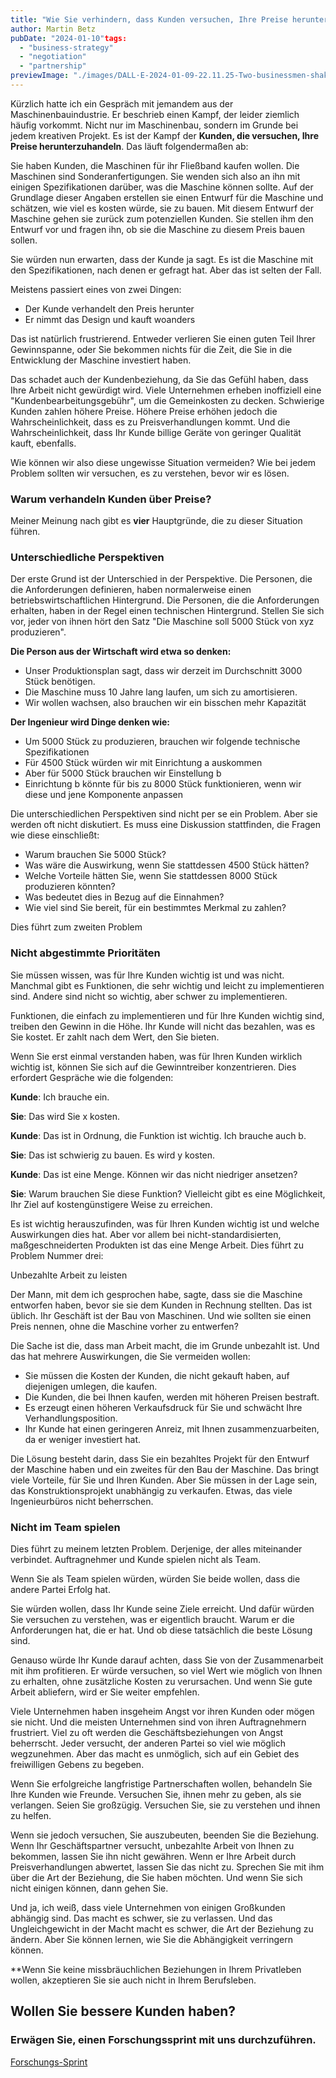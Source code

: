 ```yaml
---
title: "Wie Sie verhindern, dass Kunden versuchen, Ihre Preise herunterzuhandeln"
author: Martin Betz
pubDate: "2024-01-10"tags:
  - "business-strategy"
  - "negotiation"
  - "partnership"
previewImage: "./images/DALL·E-2024-01-09-22.11.25-Two-businessmen-shaking-hands-symbolizing-their-good-business-partnership.-The-image-is-in-a-watercolor-and-geometric-style-featuring-colors-of-blue.png"
---
```


Kürzlich hatte ich ein Gespräch mit jemandem aus der Maschinenbauindustrie. Er beschrieb einen Kampf, der leider ziemlich häufig vorkommt. Nicht nur im Maschinenbau, sondern im Grunde bei jedem kreativen Projekt. Es ist der Kampf der **Kunden, die versuchen, Ihre Preise herunterzuhandeln**. Das läuft folgendermaßen ab:

Sie haben Kunden, die Maschinen für ihr Fließband kaufen wollen. Die Maschinen sind Sonderanfertigungen. Sie wenden sich also an ihn mit einigen Spezifikationen darüber, was die Maschine können sollte. Auf der Grundlage dieser Angaben erstellen sie einen Entwurf für die Maschine und schätzen, wie viel es kosten würde, sie zu bauen. Mit diesem Entwurf der Maschine gehen sie zurück zum potenziellen Kunden. Sie stellen ihm den Entwurf vor und fragen ihn, ob sie die Maschine zu diesem Preis bauen sollen.

 Sie würden nun erwarten, dass der Kunde ja sagt. Es ist die Maschine mit den Spezifikationen, nach denen er gefragt hat. Aber das ist selten der Fall.

 Meistens passiert eines von zwei Dingen:

- Der Kunde verhandelt den Preis herunter
- Er nimmt das Design und kauft woanders

Das ist natürlich frustrierend. Entweder verlieren Sie einen guten Teil Ihrer Gewinnspanne, oder Sie bekommen nichts für die Zeit, die Sie in die Entwicklung der Maschine investiert haben.

 Das schadet auch der Kundenbeziehung, da Sie das Gefühl haben, dass Ihre Arbeit nicht gewürdigt wird. Viele Unternehmen erheben inoffiziell eine "Kundenbearbeitungsgebühr", um die Gemeinkosten zu decken. Schwierige Kunden zahlen höhere Preise. Höhere Preise erhöhen jedoch die Wahrscheinlichkeit, dass es zu Preisverhandlungen kommt. Und die Wahrscheinlichkeit, dass Ihr Kunde billige Geräte von geringer Qualität kauft, ebenfalls.

Wie können wir also diese ungewisse Situation vermeiden? Wie bei jedem Problem sollten wir versuchen, es zu verstehen, bevor wir es lösen.

### Warum verhandeln Kunden über Preise?

Meiner Meinung nach gibt es **vier** Hauptgründe, die zu dieser Situation führen.

### Unterschiedliche Perspektiven

Der erste Grund ist der Unterschied in der Perspektive. Die Personen, die die Anforderungen definieren, haben normalerweise einen betriebswirtschaftlichen Hintergrund. Die Personen, die die Anforderungen erhalten, haben in der Regel einen technischen Hintergrund. Stellen Sie sich vor, jeder von ihnen hört den Satz "Die Maschine soll 5000 Stück von xyz produzieren".

 **Die Person aus der Wirtschaft wird etwa so denken:**

- Unser Produktionsplan sagt, dass wir derzeit im Durchschnitt 3000 Stück benötigen.
- Die Maschine muss 10 Jahre lang laufen, um sich zu amortisieren.
- Wir wollen wachsen, also brauchen wir ein bisschen mehr Kapazität

**Der Ingenieur wird Dinge denken wie:**

- Um 5000 Stück zu produzieren, brauchen wir folgende technische Spezifikationen
- Für 4500 Stück würden wir mit Einrichtung a auskommen
- Aber für 5000 Stück brauchen wir Einstellung b
- Einrichtung b könnte für bis zu 8000 Stück funktionieren, wenn wir diese und jene Komponente anpassen

Die unterschiedlichen Perspektiven sind nicht per se ein Problem. Aber sie werden oft nicht diskutiert. Es muss eine Diskussion stattfinden, die Fragen wie diese einschließt:

- Warum brauchen Sie 5000 Stück?
- Was wäre die Auswirkung, wenn Sie stattdessen 4500 Stück hätten?
- Welche Vorteile hätten Sie, wenn Sie stattdessen 8000 Stück produzieren könnten?
- Was bedeutet dies in Bezug auf die Einnahmen?
- Wie viel sind Sie bereit, für ein bestimmtes Merkmal zu zahlen?

 Dies führt zum zweiten Problem

### Nicht abgestimmte Prioritäten

Sie müssen wissen, was für Ihre Kunden wichtig ist und was nicht. Manchmal gibt es Funktionen, die sehr wichtig und leicht zu implementieren sind. Andere sind nicht so wichtig, aber schwer zu implementieren.

Funktionen, die einfach zu implementieren und für Ihre Kunden wichtig sind, treiben den Gewinn in die Höhe. Ihr Kunde will nicht das bezahlen, was es Sie kostet. Er zahlt nach dem Wert, den Sie bieten.

Wenn Sie erst einmal verstanden haben, was für Ihren Kunden wirklich wichtig ist, können Sie sich auf die Gewinntreiber konzentrieren. Dies erfordert Gespräche wie die folgenden:

**Kunde**: Ich brauche ein.

**Sie**: Das wird Sie x kosten.

**Kunde**: Das ist in Ordnung, die Funktion ist wichtig. Ich brauche auch b.

**Sie**: Das ist schwierig zu bauen. Es wird y kosten.

**Kunde**: Das ist eine Menge. Können wir das nicht niedriger ansetzen?

**Sie**: Warum brauchen Sie diese Funktion? Vielleicht gibt es eine Möglichkeit, Ihr Ziel auf kostengünstigere Weise zu erreichen.

Es ist wichtig herauszufinden, was für Ihren Kunden wichtig ist und welche Auswirkungen dies hat. Aber vor allem bei nicht-standardisierten, maßgeschneiderten Produkten ist das eine Menge Arbeit. Dies führt zu Problem Nummer drei:

Unbezahlte Arbeit zu leisten

Der Mann, mit dem ich gesprochen habe, sagte, dass sie die Maschine entworfen haben, bevor sie sie dem Kunden in Rechnung stellten. Das ist üblich. Ihr Geschäft ist der Bau von Maschinen. Und wie sollten sie einen Preis nennen, ohne die Maschine vorher zu entwerfen?

Die Sache ist die, dass man Arbeit macht, die im Grunde unbezahlt ist. Und das hat mehrere Auswirkungen, die Sie vermeiden wollen:

- Sie müssen die Kosten der Kunden, die nicht gekauft haben, auf diejenigen umlegen, die kaufen.
- Die Kunden, die bei Ihnen kaufen, werden mit höheren Preisen bestraft.
- Es erzeugt einen höheren Verkaufsdruck für Sie und schwächt Ihre Verhandlungsposition.
- Ihr Kunde hat einen geringeren Anreiz, mit Ihnen zusammenzuarbeiten, da er weniger investiert hat.

Die Lösung besteht darin, dass Sie ein bezahltes Projekt für den Entwurf der Maschine haben und ein zweites für den Bau der Maschine. Das bringt viele Vorteile, für Sie und Ihren Kunden. Aber Sie müssen in der Lage sein, das Konstruktionsprojekt unabhängig zu verkaufen. Etwas, das viele Ingenieurbüros nicht beherrschen.

### Nicht im Team spielen

 Dies führt zu meinem letzten Problem. Derjenige, der alles miteinander verbindet. Auftragnehmer und Kunde spielen nicht als Team.

 Wenn Sie als Team spielen würden, würden Sie beide wollen, dass die andere Partei Erfolg hat.

Sie würden wollen, dass Ihr Kunde seine Ziele erreicht. Und dafür würden Sie versuchen zu verstehen, was er eigentlich braucht. Warum er die Anforderungen hat, die er hat. Und ob diese tatsächlich die beste Lösung sind.

Genauso würde Ihr Kunde darauf achten, dass Sie von der Zusammenarbeit mit ihm profitieren. Er würde versuchen, so viel Wert wie möglich von Ihnen zu erhalten, ohne zusätzliche Kosten zu verursachen. Und wenn Sie gute Arbeit abliefern, wird er Sie weiter empfehlen.

Viele Unternehmen haben insgeheim Angst vor ihren Kunden oder mögen sie nicht. Und die meisten Unternehmen sind von ihren Auftragnehmern frustriert. Viel zu oft werden die Geschäftsbeziehungen von Angst beherrscht. Jeder versucht, der anderen Partei so viel wie möglich wegzunehmen. Aber das macht es unmöglich, sich auf ein Gebiet des freiwilligen Gebens zu begeben.

Wenn Sie erfolgreiche langfristige Partnerschaften wollen, behandeln Sie Ihre Kunden wie Freunde. Versuchen Sie, ihnen mehr zu geben, als sie verlangen. Seien Sie großzügig. Versuchen Sie, sie zu verstehen und ihnen zu helfen.

Wenn sie jedoch versuchen, Sie auszubeuten, beenden Sie die Beziehung. Wenn Ihr Geschäftspartner versucht, unbezahlte Arbeit von Ihnen zu bekommen, lassen Sie ihn nicht gewähren. Wenn er Ihre Arbeit durch Preisverhandlungen abwertet, lassen Sie das nicht zu. Sprechen Sie mit ihm über die Art der Beziehung, die Sie haben möchten. Und wenn Sie sich nicht einigen können, dann gehen Sie.

Und ja, ich weiß, dass viele Unternehmen von einigen Großkunden abhängig sind. Das macht es schwer, sie zu verlassen. Und das Ungleichgewicht in der Macht macht es schwer, die Art der Beziehung zu ändern. Aber Sie können lernen, wie Sie die Abhängigkeit verringern können.

**Wenn Sie keine missbräuchlichen Beziehungen in Ihrem Privatleben wollen, akzeptieren Sie sie auch nicht in Ihrem Berufsleben.



## Wollen Sie bessere Kunden haben?

### Erwägen Sie, einen Forschungssprint mit uns durchzuführen.

[Forschungs-Sprint](/services/jobs-to-be-done-agency/)
